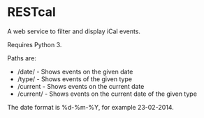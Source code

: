 RESTcal
=======

A web service to filter and display iCal events.

Requires Python 3. 

Paths are:

  * /date/<date> - Shows events on the given date
  * /type/<type> - Shows events of the given type 
  * /current - Shows events on the current date
  * /current/<type> - Shows events on the current date of the given type
  
The date format is %d-%m-%Y, for example 23-02-2014.
